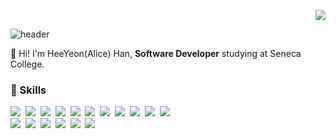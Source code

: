 <p align="right">
  <a href="https://hits.seeyoufarm.com"><img src="https://hits.seeyoufarm.com/api/count/incr/badge.svg?url=https%3A%2F%2Fgithub.com%2Falicehan1734&count_bg=%23ED6DA3&title_bg=%2386757E&icon=github.svg&icon_color=%23E1DEDE&title=hits&edge_flat=false"/></a>
</p>

![header](https://capsule-render.vercel.app/api?type=soft&color=auto&height=80&section=header&text=HeeYeonHan&fontSize=50&animation=twinkling)

👋 Hi! I'm HeeYeon(Alice) Han, **Software Developer** studying at Seneca College. </br>

### 💪 Skills
<p align="left">
  <img src="https://img.shields.io/badge/Python-3766AB?style=flat-square&logo=Python&logoColor=white"/></a>&nbsp 
  <img src="https://img.shields.io/badge/Java-007396?style=flat-square&logo=Java&logoColor=white"/></a>&nbsp 
  <img src="https://img.shields.io/badge/C++-00599C?style=flat-square&logo=C%2B%2B&logoColor=white"/></a>&nbsp 
  <img src="https://img.shields.io/badge/C-A8B9CC?style=flat-square&logo=C&logoColor=white"/></a>&nbsp 
  <img src="https://img.shields.io/badge/Javascript-ffb13b?style=flat-square&logo=javascript&logoColor=white"/></a>&nbsp 
  <img src="https://img.shields.io/badge/css-1572B6?style=flat-square&logo=css3&logoColor=white"/></a>&nbsp 
  <img src="https://img.shields.io/badge/React-61DAFB?style=flat-square&logo=React&logoColor=white"/></a>&nbsp 
  <img src="https://img.shields.io/badge/HTML5-E34F26?style=flat-square&logo=HTML5&logoColor=white"/></a>&nbsp 
<img src="https://img.shields.io/badge/Node.js-339933?style=flat-square&logo=Node.js&logoColor=white"/></a>&nbsp 
<img src="https://img.shields.io/badge/GraphQL-E10098?style=flat-square&logo=GraphQL&logoColor=white"/></a>&nbsp 
  <img src="https://img.shields.io/badge/PHP-777BB4?style=flat-square&logo=PHP&logoColor=white"/></a>&nbsp 



  <br>
  <img src="https://img.shields.io/badge/MongoDB-47A248?style=flat-square&logo=MongoDB&logoColor=white"/></a>&nbsp 
<img src="https://img.shields.io/badge/Oracle-F80000?style=flat-square&logo=Oracle&logoColor=white"/></a>&nbsp 
  <img src="https://img.shields.io/badge/Mysql-E6B91E?style=flat-square&logo=MySql&logoColor=white"/></a>&nbsp 
  <img src="https://img.shields.io/badge/aws-333664?style=flat-square&logo=amazon-aws&logoColor=white"/></a>&nbsp 
<img src="https://img.shields.io/badge/Heroku-430098?style=flat-square&logo=Heroku&logoColor=white"/></a>&nbsp 
<img src="https://img.shields.io/badge/DigitalOcean-0080FF?style=flat-square&logo=DigitalOcean&logoColor=white"/></a>&nbsp 

</p>


<!-- ### 📬 Contacts
<p align="left">
  <a href="mailto:heeyeonh3@gmail.com" target="_blank"><img src="https://img.shields.io/badge/heeyeonh3@gmail.com-EA4335?style=flat-square&logo=Gmail&logoColor=white"/></a>
  <a href="https://www.linkedin.com/in/alice-han-268749167/" target="_blank"><img src="https://img.shields.io/badge/Alice Han-0A66C2?style=flat-square&logo=Linkedin&logoColor=white"/></a>
</p> -->
